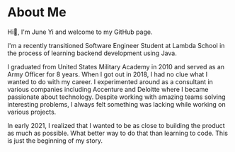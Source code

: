 # About Me
<link rel="stylesheet" type="text/css" href="https://github.com/JuneTheYi/JuneTheYi/blob/main/style.css">

Hi<span class="wave">👋</span>, I'm June Yi and welcome to my GitHub page.

I'm a recently transitioned Software Engineer Student at Lambda School in the process of learning backend development using Java. 

I graduated from United States Military Academy in 2010 and served as an Army Officer for 8 years. When I got out in 2018, I had no clue what I wanted to do with my career. I experimented around as a consultant in various companies including Accenture and Deloitte where I became passionate about technology. Despite working with amazing teams solving interesting problems, I always felt something was lacking while working on various projects.

In early 2021, I realized that I wanted to be as close to building the product as much as possible. What better way to do that than learning to code. This is just the beginning of my story.

